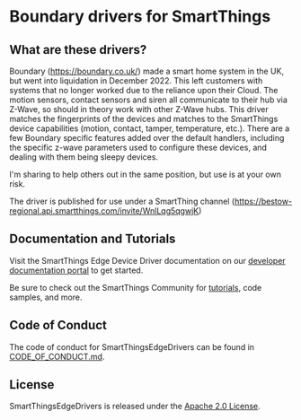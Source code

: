 # Boundary drivers for SmartThings

## What are these drivers?

Boundary (https://boundary.co.uk/) made a smart home system in the UK, but went into liquidation in December 2022.  This left customers with systems that no longer worked due to the reliance upon their Cloud.  The motion sensors, contact sensors and siren all communicate to their hub via Z-Wave, so should in theory work with other Z-Wave hubs.  This driver matches the fingerprints of the devices and matches to the SmartThings device capabilities (motion, contact, tamper, temperature, etc.).  There are a few Boundary specific features added over the default handlers, including the specific z-wave parameters used to configure these devices, and dealing with them being sleepy devices.

I'm sharing to help others out in the same position, but use is at your own risk.

The driver is published for use under a SmartThing channel (https://bestow-regional.api.smartthings.com/invite/WnlLqg5qgwjK)

## Documentation and Tutorials

Visit the SmartThings Edge Device Driver documentation on our [developer documentation portal](https://developer.smartthings.com/docs/devices/hub-connected/get-started) to get started.

Be sure to check out the SmartThings Community for [tutorials](https://community.smartthings.com/c/developer-programs/tutorials/103), code samples, and more.

## Code of Conduct

The code of conduct for SmartThingsEdgeDrivers can be found in
[CODE_OF_CONDUCT.md](CODE_OF_CONDUCT.md).

## License

SmartThingsEdgeDrivers is released under the [Apache 2.0 License](LICENSE).
